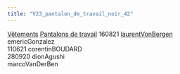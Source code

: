 ```yaml
---
title: "V23_pantalon_de_travail_noir_42"
---
```


[Vêtements](notes/equipements/L_Vetements.md) [Pantalons de travail](notes/equipements/vetements/V_PantalonsDeTravail.md) 160821 [laurentVonBergen](notes/utilisateurs/beneficiaires/laurentVonBergen.md)\
emericGonzalez\
110621 corentinBOUDARD\
280920 dionAgushi\
marcoVanDerBen